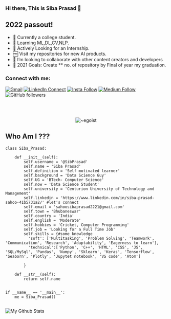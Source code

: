 ### Hi there, This is Siba Prasad 👋

## 2022 passout!
- 🛃 Currently a college student.
- 🌱 Learning ML,DL,CV,NLP.
- 🔑 Actively Looking for an Internship.
- 🆓 Visit my repositories for new AI products.
- 👯 I’m looking to collaborate with other content creators and developers
- 💫 2021 Goals: Create ** no. of repository by Final of year my graduation.


### Connect with me:

[![Gmail](https://img.shields.io/badge/%20-Send%20Mail-black?color=14171A&labelColor=ef5350&logo=gmail&logoColor=ffffff)](mailto:sahoosibaprasad2221@gmail.com?subject=From%20GitHub&body=Hi,%20there.%20Found%20you%20from%20GitHub.)
[![LinkedIn Connect](https://img.shields.io/badge/%20-Connect-black?color=14171A&labelColor=212121&logo=linkedin&logoColor=ffffff)](https://www.linkedin.com/in/siba-prasad-sahoo-41b5731a2/)
[![Insta Follow](https://img.shields.io/badge/%20-Follow-black?color=14171A&labelColor=d81b60&logo=instagram&logoColor=ffffff)](https://www.instagram.com/__yours_siba__/)
[![Medium Follow](https://img.shields.io/badge/%20-Follow-black?color=14171A&labelColor=050404&logo=medium&logoColor=ffffff)](https://sahoosibaprasad.medium.com/)
![GitHub followers](https://img.shields.io/github/followers/SibPrasad?label=follow&style=social)


<br />
<br />
<p align="center"> <img src="https://komarev.com/ghpvc/?username=SibPrasad" alt="~egoist" /> </p>


## Who Am I ???

```
class Siba_Prasad:

    def __init__(self):
        self.username = '@SibPrasad'
        self.name = 'Siba Prasad'
        self.definition = 'Self motivated learner'
        self.background = 'Data Science Guy' 
        self.UG = 'BTech- Computer Science'
        self.now = 'Data Science Student'
        self.university = 'Centurion University of Technology and Management'
        self.linkedin = 'https://www.linkedin.com/in/siba-prasad-sahoo-41b5731a2/' #let's connect
        self.email = 'sahoosibaprasad2221@gmail.com'
        self.town = 'Bhubaneswar'
        self.country = 'India'
        self.english = 'Moderate'
        self.hobbies = 'Cricket, Computer Programming'
        self.job = 'Looking for a Full Time Job'
        self.skills = {#some knowledge
          'soft': ['Multitasking', 'Problem Solving', 'Teamwork', 'Communication', 'Research', 'Adaptability', 'Eagerness to learn'],
          'technical':['Python', 'C++', 'HTML', 'CSS', 'JS', 'SQL/MySql', 'Pandas', 'Numpy', 'Sklearn', 'Keras', 'Tensorflow', 'Seaborn', 'Plotly', 'Jupytet notebook', 'VS code', 'Atom']

        }

    def __str__(self):
        return self.name


if __name__ == '__main__':
    me = Siba_Prasad()
    
```







<img align="left" alt="My Github Stats" src="https://github-readme-stats.vercel.app/api?username=SibPrasad&show_icons=true&hide_border=true" />
